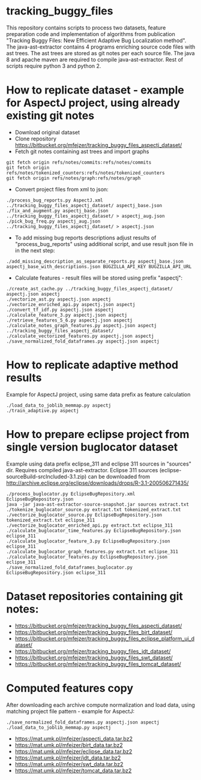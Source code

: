 # tracking_buggy_files
This repository contains scripts to process two datasets, feature preparation code and implementation of algorithms from publication "Tracking Buggy Files: New Efficient Adaptive Bug Localization method".
The java-ast-extractor contains 4 programs enriching source code files with ast trees.
The ast trees are stored as git notes per each source file.
The java 8 and apache maven are required to compile java-ast-extractor.
Rest of scripts require python 3 and python 2.

# How to replicate dataset - example for AspectJ project, using already existing git notes
* Download original dataset
* Clone repository https://bitbucket.org/mfejzer/tracking_buggy_files_aspectj_dataset/
* Fetch git notes containing ast trees and import graphs
```
git fetch origin refs/notes/commits:refs/notes/commits
git fetch origin refs/notes/tokenized_counters:refs/notes/tokenized_counters
git fetch origin refs/notes/graph:refs/notes/graph
```
* Convert project files from xml to json:
```
./process_bug_reports.py AspectJ.xml ../tracking_buggy_files_aspectj_dataset/ aspectj_base.json
./fix_and_augment.py aspectj_base.json ../tracking_buggy_files_aspectj_dataset/ > aspectj_aug.json
./pick_bug_freq.py aspectj_aug.json ../tracking_buggy_files_aspectj_dataset/ > aspectj.json
```
  * To add missing bug reports descriptions adjust results of "process_bug_reports" using additional script, and use result json file in in the next step:
```
./add_missing_description_as_separate_reports.py aspectj_base.json aspectj_base_with_descriptions.json BUGZILLA_API_KEY BUGZILLA_API_URL
```
* Calculate features - result files will be stored using prefix "aspectj":
```
./create_ast_cache.py ../tracking_buggy_files_aspectj_dataset/ aspectj.json aspectj
./vectorize_ast.py aspectj.json aspectj
./vectorize_enriched_api.py aspectj.json aspectj
./convert_tf_idf.py aspectj.json aspectj
./calculate_feature_3.py aspectj.json aspectj
./retrieve_features_5_6.py aspectj.json aspectj
./calculate_notes_graph_features.py aspectj.json aspectj ../tracking_buggy_files_aspectj_dataset/
./calculate_vectorized_features.py aspectj.json aspectj
./save_normalized_fold_dataframes.py aspectj.json aspectj
```
# How to replicate adaptive method results
Example for AspectJ project, using same data prefix as feature calculation
```
./load_data_to_joblib_memmap.py aspectj
./train_adaptive.py aspectj
```
# How to prepare eclipse project from single version buglocator dataset
Example using data prefix eclipse_311 and eclipse 311 sources in "sources" dir.
Requires compiled java-ast-extractor.
Eclipse 311 sources (eclipse-sourceBuild-srcIncluded-3.1.zip) can be downloaded from http://archive.eclipse.org/eclipse/downloads/drops/R-3.1-200506271435/
```
./process_buglocator.py EclipseBugRepository.xml EclipseBugRepository.json
java -jar java-ast-extractor-source-snapshot.jar sources extract.txt
./tokenize_buglocator_source.py extract.txt tokenized_extract.txt
./vectorize_buglocator_source.py EclipseBugRepository.json tokenized_extract.txt eclipse_311
./vectorize_buglocator_enriched_api.py extract.txt eclipse_311
./calculate_buglocator_time_features.py EclipseBugRepository.json eclipse_311
./calculate_buglocator_feature_3.py EclipseBugRepository.json eclipse_311
./calculate_buglocator_graph_features.py extract.txt eclipse_311
./calculate_buglocator_features.py EclipseBugRepository.json eclipse_311
./save_normalized_fold_dataframes_buglocator.py EclipseBugRepository.json eclipse_311
```
# Dataset repositories containing git notes:
* https://bitbucket.org/mfejzer/tracking_buggy_files_aspectj_dataset/
* https://bitbucket.org/mfejzer/tracking_buggy_files_birt_dataset/
* https://bitbucket.org/mfejzer/tracking_buggy_files_eclipse_platform_ui_dataset/
* https://bitbucket.org/mfejzer/tracking_buggy_files_jdt_dataset/
* https://bitbucket.org/mfejzer/tracking_buggy_files_swt_dataset/
* https://bitbucket.org/mfejzer/tracking_buggy_files_tomcat_dataset/

# Computed features copy
After downloading each archive compute normalization and load data, using matching project file pattern - example for AspectJ:
```
./save_normalized_fold_dataframes.py aspectj.json aspectj
./load_data_to_joblib_memmap.py aspectj
```
* https://mat.umk.pl/mfejzer/aspectj_data.tar.bz2
* https://mat.umk.pl/mfejzer/birt_data.tar.bz2
* https://mat.umk.pl/mfejzer/eclipse_data.tar.bz2
* https://mat.umk.pl/mfejzer/jdt_data.tar.bz2
* https://mat.umk.pl/mfejzer/swt_data.tar.bz2
* https://mat.umk.pl/mfejzer/tomcat_data.tar.bz2
